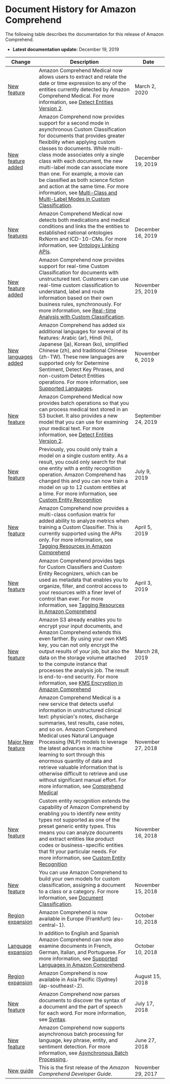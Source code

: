 # Document History for Amazon Comprehend<a name="doc-history"></a>

The following table describes the documentation for this release of Amazon Comprehend\.
+ **Latest documentation update:** December 19, 2019

| Change | Description | Date | 
| --- |--- |--- |
| [New feature](https://docs.aws.amazon.com/comprehend/latest/dg/extracted-med-info-V2.html) | Amazon Comprehend Medical now allows users to extract and relate the date or time expression to any of the entities currently detected by Amazon Comprehend Medical\. For more information, see [Detect Entities Version 2](https://docs.aws.amazon.com/comprehend/latest/dg/extracted-med-info-v2.html)\.  | March 2, 2020 | 
| [New feature added](https://docs.aws.amazon.com/comprehend/latest/dg/how-document-classification-training.html#multiclass-multilabel) | Amazon Comprehend now provides support for a second mode in asynchronous Custom Classification for documents that provides greater flexibility when applying custom classes to documents\. While multi\-class mode associates only a single class with each document, the new multi\-label mode can associate more than one\. For example, a movie can be classified as both science fiction and action at the same time\. For more information, see [Multi\-Class and Multi\-Label Modes in Custom Classification](https://docs.aws.amazon.com/comprehend/latest/dg/how-document-classification-training.html#multiclass-multilabel)\.  | December 19, 2019 | 
| [New features](https://docs.aws.amazon.com/comprehend/latest/dg/ontology-linking-apis-med.html) | Amazon Comprehend Medical now detects both medications and medical conditions and links the the entities to established national ontologies RxNorm and ICD\-10\-CMs\. For more information, see [Ontology Linking APIs](https://docs.aws.amazon.com/comprehend/latest/dg/ontology-linking-apis-med.html)\.  | December 16, 2019 | 
| [New feature added](https://docs.aws.amazon.com/comprehend/latest/dg/custom-sync.html) | Amazon Comprehend now provides support for real\-time Custom Classification for documents with unstructured text\. Customers can use real\-time custom classification to understand, label and route information based on their own business rules, synchronously\. For more information, see [Real\-time Analysis with Custom Classification](https://docs.aws.amazon.com/comprehend/latest/dg/custom-sync.html)\.  | November 25, 2019 | 
| [New languages added](https://docs.aws.amazon.com/comprehend/latest/dg/supported-languages.html) | Amazon Comprehend has added six additional languages for several of its features: Arabic \(ar\), Hindi \(hi\), Japanese \(ja\), Korean \(ko\), simplified Chinese \(zh\), and traditional Chinese \(zh\-TW\)\. These new languages are supported only for Determine Sentiment, Detect Key Phrases, and non\-custom Detect Entities operations\. For more information, see [Supported Languages](https://docs.aws.amazon.com/comprehend/latest/dg/supported-languages.html)\.  | November 6, 2019 | 
| [New feature](https://docs.aws.amazon.com/comprehend/latest/dg/extracted-med-info-V2.html) | Amazon Comprehend Medical now provides batch operations so that you can process medical text stored in an S3 bucket\. It also provides a new model that you can use for examining your medical text\. For more information, see [Detect Entities Version 2](https://docs.aws.amazon.com/comprehend/latest/dg/extracted-med-info-v2.html)\.  | September 24, 2019 | 
| [New feature](https://docs.aws.amazon.com/comprehend/latest/dg/custom-entity-recognition.html) | Previously, you could only train a model on a single custom entity\. As a result, you could only search for that one entity with a entity recognition operation\. Amazon Comprehend has changed this and you can now train a model on up to 12 custom entities at a time\. For more information, see [Custom Entity Recognition](https://docs.aws.amazon.com/comprehend/latest/dg/custom-entity-recognition.html)  | July 9, 2019 | 
| [New feature](https://docs.aws.amazon.com/comprehend/latest/dg/conf-matrix.html) | Amazon Comprehend now provides a multi\-class confusion matrix for added ability to analyze metrics when training a Custom Classifier\. This is currently supported using the APIs only\. For more information, see [Tagging Resources in Amazon Comprehend](https://docs.aws.amazon.com/comprehend/latest/dg/conf-matrix.html)  | April 5, 2019 | 
| [New feature](https://docs.aws.amazon.com/comprehend/latest/dg/class-tagging.html) | Amazon Comprehend provides tags for Custom Classifiers and Custom Entity Recognizers, which can be used as metadata that enables you to organize, filter, and control access to your resources with a finer level of control than ever\. For more information, see [Tagging Resources in Amazon Comprehend](https://docs.aws.amazon.com/comprehend/latest/dg/class-tagging.html)  | April 3, 2019 | 
| [New feature](https://docs.aws.amazon.com/comprehend/latest/dg/kms-in-comprehend.html) | Amazon S3 already enables you to encrypt your input documents, and Amazon Comprehend extends this even farther\. By using your own KMS key, you can not only encrypt the output results of your job, but also the data on the storage volume attached to the compute instance that processes the analysis job\. The result is end\-to\-end security\. For more information, see [KMS Encryption in Amazon Comprehend](https://docs.aws.amazon.com/comprehend/latest/dg/kms-in-comprehend.html)  | March 28, 2019 | 
| [Major New feature](https://docs.aws.amazon.com/comprehend/latest/dg/comprehend-medical.html) | Amazon Comprehend Medical is a new service that detects useful information in unstructured clinical text: physician's notes, discharge summaries, test results, case notes, and so on\. Amazon Comprehend Medical uses Natural Language Processing \(NLP\) models to leverage the latest advances in machine learning to sort through this enormous quantity of data and retrieve valuable information that is otherwise difficult to retrieve and use without significant manual effort\. For more information, see [Comprehend Medical](https://docs.aws.amazon.com/comprehend/latest/dg/comprehend-medical.html)  | November 27, 2018 | 
| [New feature](https://docs.aws.amazon.com/comprehend/latest/dg/custom-entity-recognition.html) | Custom entity recognition extends the capability of Amazon Comprehend by enabling you to identify new entity types not supported as one of the preset generic entity types\. This means you can analyze documents and extract entities like product codes or business\-specific entities that fit your particular needs\. For more information, see [Custom Entity Recognition](https://docs.aws.amazon.com/comprehend/latest/dg/custom-entity-recognition.html)  | November 16, 2018 | 
| [New feature](https://docs.aws.amazon.com/comprehend/latest/dg/how-document-classification.html) | You can use Amazon Comprehend to build your own models for custom classification, assigning a document to a class or a category\. For more information, see [Document Classification](https://docs.aws.amazon.com/comprehend/latest/dg/how-document-classification.html)\. | November 15, 2018 | 
| [Region expansion](https://docs.aws.amazon.com/general/latest/gr/rande.html#comprehend_region) | Amazon Comprehend is now available in Europe \(Frankfurt\) \(eu\-central\-1\)\. | October 10, 2018 | 
| [Language expansion](https://docs.aws.amazon.com/comprehend/latest/dg/how-document-classification.html) | In addition to English and Spanish Amazon Comprehend can now also examine documents in French, German, Italian, and Portuguese\. For more information, see [Supported Languages in Amazon Comprehend](https://docs.aws.amazon.com/comprehend/latest/dg/supported-languages.html)\. | October 10, 2018 | 
| [Region expansion](https://docs.aws.amazon.com/general/latest/gr/rande.html#comprehend_region) | Amazon Comprehend is now available in Asia Pacific \(Sydney\) \(ap\-southeast\-2\)\. | August 15, 2018 | 
| [New feature](https://docs.aws.amazon.com/comprehend/latest/dg/how-syntax.html) | Amazon Comprehend now parses documents to discover the syntax of a document and the part of speech for each word\. For more information, see [ Syntax](https://docs.aws.amazon.com/comprehend/latest/dg/how-syntax.html)\.  | July 17, 2018 | 
| [New feature](https://docs.aws.amazon.com/comprehend/latest/dg/how-async.html) | Amazon Comprehend now supports asynchronous batch processing for language, key phrase, entity, and sentiment detection\. For more information, see [ Asynchronous Batch Processing ](https://docs.aws.amazon.com/comprehend/latest/dg/how-async.html)\.  | June 27, 2018 | 
| [New guide](#doc-history) | This is the first release of the *Amazon Comprehend Developer Guide*\. | November 29, 2017 | 